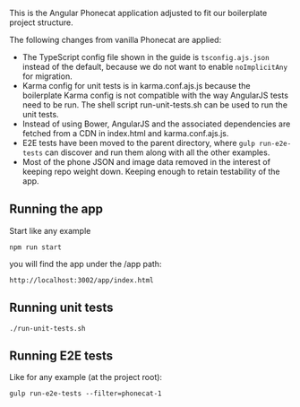 This is the Angular Phonecat application adjusted to fit our boilerplate project
structure.

The following changes from vanilla Phonecat are applied:

*   The TypeScript config file shown in the guide is `tsconfig.ajs.json` instead
  of the default, because we do not want to enable `noImplicitAny` for migration.
*   Karma config for unit tests is in karma.conf.ajs.js because the boilerplate
  Karma config is not compatible with the way AngularJS tests need to be run.
  The shell script run-unit-tests.sh can be used to run the unit tests.
*   Instead of using Bower, AngularJS and the associated dependencies are fetched from a CDN
  in index.html and karma.conf.ajs.js.
*   E2E tests have been moved to the parent directory, where `gulp run-e2e-tests` can
  discover and run them along with all the other examples.
*   Most of the phone JSON and image data removed in the interest of keeping
  repo weight down. Keeping enough to retain testability of the app.

## Running the app

Start like any example

```shell
npm run start
```

you will find the app under the /app path:

```http
http://localhost:3002/app/index.html
```

## Running unit tests

```shell
./run-unit-tests.sh
```

## Running E2E tests

Like for any example \(at the project root\):

```shell
gulp run-e2e-tests --filter=phonecat-1
```
